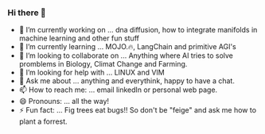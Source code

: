 ### Hi there 👋


- 🔭 I’m currently working on ... dna diffusion, how to integrate manifolds in machine learning and other fun stuff
- 🌱 I’m currently learning ... MOJO.🔥, LangChain and primitive AGI's   
- 👯 I’m looking to collaborate on ... Anything where AI tries to solve promblems in Biology, Climat Change and Farming.
- 🤔 I’m looking for help with ... LINUX and VIM
- 💬 Ask me about ... anything and everythink, happy to have a chat. 
- 📫 How to reach me: ... email linkedIn or personal web page.
- 😄 Pronouns: ... all the way! 
- ⚡ Fun fact: ... Fig trees eat bugs!! So don't be "feige" and ask me how to plant a forrest.  
